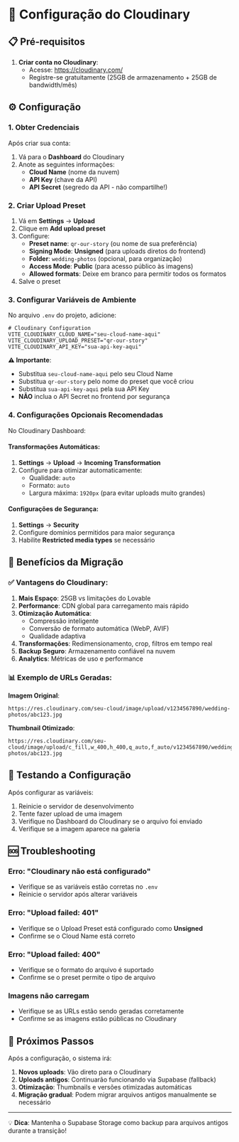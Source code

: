# 🚀 Configuração do Cloudinary

## 📋 Pré-requisitos

1. **Criar conta no Cloudinary**:
   - Acesse: https://cloudinary.com/
   - Registre-se gratuitamente (25GB de armazenamento + 25GB de bandwidth/mês)

## ⚙️ Configuração

### 1. Obter Credenciais

Após criar sua conta:

1. Vá para o **Dashboard** do Cloudinary
2. Anote as seguintes informações:
   - **Cloud Name** (nome da nuvem)
   - **API Key** (chave da API)
   - **API Secret** (segredo da API - não compartilhe!)

### 2. Criar Upload Preset

1. Vá em **Settings** → **Upload**
2. Clique em **Add upload preset**
3. Configure:
   - **Preset name**: `qr-our-story` (ou nome de sua preferência)
   - **Signing Mode**: **Unsigned** (para uploads diretos do frontend)
   - **Folder**: `wedding-photos` (opcional, para organização)
   - **Access Mode**: **Public** (para acesso público às imagens)
   - **Allowed formats**: Deixe em branco para permitir todos os formatos
4. Salve o preset

### 3. Configurar Variáveis de Ambiente

No arquivo `.env` do projeto, adicione:

```env
# Cloudinary Configuration
VITE_CLOUDINARY_CLOUD_NAME="seu-cloud-name-aqui"
VITE_CLOUDINARY_UPLOAD_PRESET="qr-our-story"
VITE_CLOUDINARY_API_KEY="sua-api-key-aqui"
```

**⚠️ Importante**: 
- Substitua `seu-cloud-name-aqui` pelo seu Cloud Name
- Substitua `qr-our-story` pelo nome do preset que você criou
- Substitua `sua-api-key-aqui` pela sua API Key
- **NÃO** inclua o API Secret no frontend por segurança

### 4. Configurações Opcionais Recomendadas

No Cloudinary Dashboard:

#### Transformações Automáticas:
1. **Settings** → **Upload** → **Incoming Transformation**
2. Configure para otimizar automaticamente:
   - Qualidade: `auto`
   - Formato: `auto`
   - Largura máxima: `1920px` (para evitar uploads muito grandes)

#### Configurações de Segurança:
1. **Settings** → **Security**
2. Configure domínios permitidos para maior segurança
3. Habilite **Restricted media types** se necessário

## 🎯 Benefícios da Migração

### ✅ Vantagens do Cloudinary:

1. **Mais Espaço**: 25GB vs limitações do Lovable
2. **Performance**: CDN global para carregamento mais rápido
3. **Otimização Automática**: 
   - Compressão inteligente
   - Conversão de formato automática (WebP, AVIF)
   - Qualidade adaptiva
4. **Transformações**: Redimensionamento, crop, filtros em tempo real
5. **Backup Seguro**: Armazenamento confiável na nuvem
6. **Analytics**: Métricas de uso e performance

### 📊 Exemplo de URLs Geradas:

**Imagem Original**:
```
https://res.cloudinary.com/seu-cloud/image/upload/v1234567890/wedding-photos/abc123.jpg
```

**Thumbnail Otimizado**:
```
https://res.cloudinary.com/seu-cloud/image/upload/c_fill,w_400,h_400,q_auto,f_auto/v1234567890/wedding-photos/abc123.jpg
```

## 🔧 Testando a Configuração

Após configurar as variáveis:

1. Reinicie o servidor de desenvolvimento
2. Tente fazer upload de uma imagem
3. Verifique no Dashboard do Cloudinary se o arquivo foi enviado
4. Verifique se a imagem aparece na galeria

## 🆘 Troubleshooting

### Erro: "Cloudinary não está configurado"
- Verifique se as variáveis estão corretas no `.env`
- Reinicie o servidor após alterar variáveis

### Erro: "Upload failed: 401"
- Verifique se o Upload Preset está configurado como **Unsigned**
- Confirme se o Cloud Name está correto

### Erro: "Upload failed: 400"
- Verifique se o formato do arquivo é suportado
- Confirme se o preset permite o tipo de arquivo

### Imagens não carregam
- Verifique se as URLs estão sendo geradas corretamente
- Confirme se as imagens estão públicas no Cloudinary

## 📱 Próximos Passos

Após a configuração, o sistema irá:

1. **Novos uploads**: Vão direto para o Cloudinary
2. **Uploads antigos**: Continuarão funcionando via Supabase (fallback)
3. **Otimização**: Thumbnails e versões otimizadas automáticas
4. **Migração gradual**: Podem migrar arquivos antigos manualmente se necessário

---

💡 **Dica**: Mantenha o Supabase Storage como backup para arquivos antigos durante a transição!